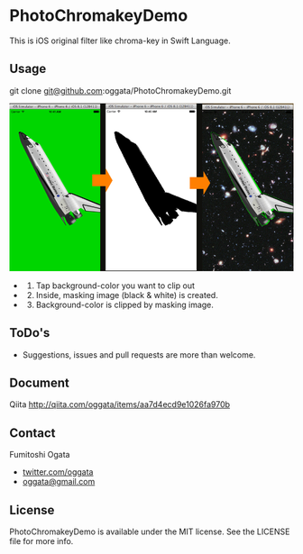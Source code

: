 # PhotoChromakeyDemo

This is iOS original filter like chroma-key in Swift Language.

## Usage

git clone git@github.com:oggata/PhotoChromakeyDemo.git

![sample](chromakey_sample.png)
- 1. Tap background-color you want to clip out
- 2. Inside, masking image (black & white) is created. 
- 3. Background-color is clipped by masking image.

## ToDo's

- Suggestions, issues and pull requests are more than welcome.

## Document
Qiita
http://qiita.com/oggata/items/aa7d4ecd9e1026fa970b

## Contact

Fumitoshi Ogata
- [twitter.com/oggata](http://twitter.com/oggata)
- oggata@gmail.com

## License
PhotoChromakeyDemo is available under the MIT license. 
See the LICENSE file for more info.